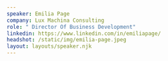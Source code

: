 ```yaml
---
speaker: Emilia Page
company: Lux Machina Consulting
role: " Director Of Business Development"
linkedin: https://www.linkedin.com/in/emiliapage/
headshot: /static/img/emilia-page.jpeg
layout: layouts/speaker.njk
---
```

